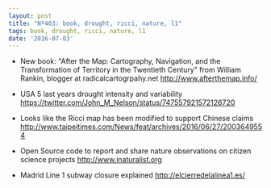 ```yaml
---
layout: post
title: "Nº403: book, drought, ricci, nature, l1"
tags: book, drought, ricci, nature, l1
date: '2016-07-03'
---
```


* New book: "After the Map: Cartography, Navigation, and the Transformation of Territory in the Twentieth Century" from William Rankin, blogger at radicalcartogrpahy.net
  http://www.afterthemap.info/

* USA 5 last years drought intensity and variability
  https://twitter.com/John_M_Nelson/status/747557921572126720

* Looks like the Ricci map has been modified to support Chinese claims
  http://www.taipeitimes.com/News/feat/archives/2016/06/27/2003649554

* Open Source code to report and share nature observations on citizen science projects
  http://www.inaturalist.org

* Madrid Line 1 subway closure explained
  http://elcierredelalinea1.es/
